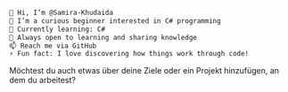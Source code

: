 
```markdown
👋 Hi, I’m @Samira-Khudaida  
👀 I’m a curious beginner interested in C# programming  
🌱 Currently learning: C#  
💬 Always open to learning and sharing knowledge  
📫 Reach me via GitHub 
⚡ Fun fact: I love discovering how things work through code!
```

Möchtest du auch etwas über deine Ziele oder ein Projekt hinzufügen, an dem du arbeitest?
<!---
Samira-Khudaida/Samira-Khudaida is a ✨ special ✨ repository because its `README.md` (this file) appears on your GitHub profile.
You can click the Preview link to take a look at your changes.
--->

